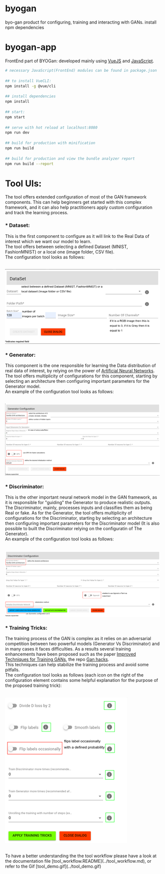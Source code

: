 # byogan

byo-gan product for configuring, training and interacting with GANs.
install npm dependencies

# byogan-app
FrontEnd part of BYOGan: developed mainly using [VueJS](https://vuejs.org/) and [JavaScript](https://www.javascript.com/).


``` bash
# necessary JavaScript(FrontEnd) modules can be found in package.json

## to install VueCLI:
npm install -g @vue/cli

## install dependencies
npm install

## start:
npm start

## serve with hot reload at localhost:8080
npm run dev

## build for production with minification
npm run build

## build for production and view the bundle analyzer report
npm run build --report
```

# Tool UIs:

The tool offers extended configuration of most of the GAN framework components.
This can help beginners get started with this complex framework, and it can also help practitioners apply custom configuration and track the learning process.

### * Dataset:
This is the first component to configure as it will link to the Real Data of interest which we want our model to learn. <br />
The tool offers between selecting a defined Dataset (MNIST, FashionMNIST) or a local one (image folder, CSV file). <br />
The configuration tool looks as follows: <br />
<br />

![DataSet UI](./ToolUIs/DatasetUI.png)
<br />

### * Generator:
This component is the one responsible for learning the Data distribution of real data of interest, by relying on the power of [Artificial Neural Networks](https://pytorch.org/docs/stable/nn.html). <br />
The tool offers multiplicity of configurations for this component, starting by selecting an architecture then configuring important parameters for the Generator model. <br />
An example of the configuration tool looks as follows: <br />
<br />

![Generator UI](./ToolUIs/GeneratorUI.png)
<br />

### * Discriminator:
This is the other important neural network model in the GAN framework, as it is responsible for "guiding" the Generator to produce realistic outputs. The Discriminator, mainly, processes inputs and classifies them as being Real or fake.
As for the Generator, the tool offers multiplicity of configurations for the Discriminator, starting by selecting an architecture then configuring important parameters for the Discriminator model (It is also possible to built the Discriminator relying on the configuratin of The Generator). <br />
An example of the configuration tool looks as follows: <br />
<br />

![Discriminator UI](./ToolUIs/DiscriminatorUI.png)
<br />

### * Training Tricks:
The training process of the GAN is complex as it relies on an adversarial competition between two powerful models (Generator Vs Discriminator) and in many cases it faces difficulties. As a results several training enhancements have been proposed such as the paper [Improved Techniques for Training GANs](https://arxiv.org/pdf/1606.03498.pdf), the repo [Gan hacks](https://github.com/soumith/ganhacks). <br />
This techniques can help stabilize the training process and avoid some pitfalls. <br />
The configuration tool looks as follows (each icon on the right of the configuration element contains some helpful explanation for the purpose of the proposed training trick): <br />
<br />

![Training Tricks UI](./ToolUIs/TrainingTricksUI.png)
<br />

<br />
To have a better understanding the the tool workflow please have a look at the documentation file [tool_workflow.README](../tool_workflow.md), or refer to the Gif [tool_demo.gif](../tool_demo.gif)

